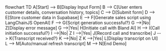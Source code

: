 flowchart TD
    A[Start] --> B[Display Input Form]
    B --> C[User enters customer details, conversation history, topics]
    C --> D[Submit form]
    D --> E[Store customer data in Supabase]
    E --> F[Generate sales script using LangChainJS OpenAI]
    F --> G{Script generation successful?}
    G -->|No| Z[Display error message]
    G -->|Yes| H[Initiate call with Bland AI]
    H --> I{Call initiation successful?}
    I -->|No| Z
    I -->|Yes| J[Record call and transcribe]
    J --> K{Transcript received?}
    K -->|No| Z
    K -->|Yes| L[Display transcript on UI]
    L --> M[Auto/manual refresh transcript]
    M --> N[End Demo]